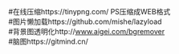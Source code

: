 #在线压缩https://tinypng.com/  PS压缩成WEB格式  
#图片懒加载https://github.com/mishe/lazyload  
#背景图透明化http://www.aigei.com/bgremover  
#脑图https://gitmind.cn/

